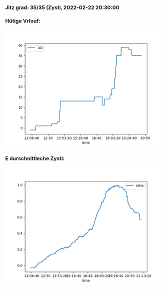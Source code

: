### Jitz grad: 35/35 (Zysti, 2022-02-22 20:30:00

### Hütige Vrlouf:
![Graph](Today.png)

### E durschnittleche Zysti:
![Graph](Zysti.png)